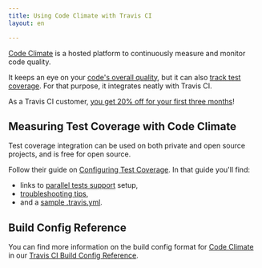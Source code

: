 ```yaml
---
title: Using Code Climate with Travis CI
layout: en

---
```


[Code Climate](https://www.codeclimate.com) is a hosted platform to continuously
measure and monitor code quality.

It keeps an eye on your [code's overall quality](https://codeclimate.com/tour),
but it can also [track test
coverage](https://docs.codeclimate.com/docs/getting-started-test-coverage). For that purpose, it
integrates neatly with Travis CI.

As a Travis CI customer, [you get 20% off for your first three
months](https://codeclimate.com/partners/travisci)!

## Measuring Test Coverage with Code Climate

Test coverage integration can be used on both private and open source projects,
and is free for open source.

Follow their guide on [Configuring Test Coverage](https://docs.codeclimate.com/v1.0/docs/getting-started-test-coverage). In that guide you'll find: 
* links to [parallel tests
  support](https://docs.codeclimate.com/v1.0/docs/configuring-test-coverage#section-parallel-tests-and-multiple-test-suites) setup,
* [troubleshooting
  tips](https://docs.codeclimate.com/v1.0/docs/test-coverage-troubleshooting-tips),
* and a [sample .travis.yml](https://docs.codeclimate.com/docs/travis-ci-test-coverage).

## Build Config Reference

You can find more information on the build config format for [Code Climate](https://config.travis-ci.com/ref/job/addons/code_climate) in our [Travis CI Build Config Reference](https://config.travis-ci.com/).
